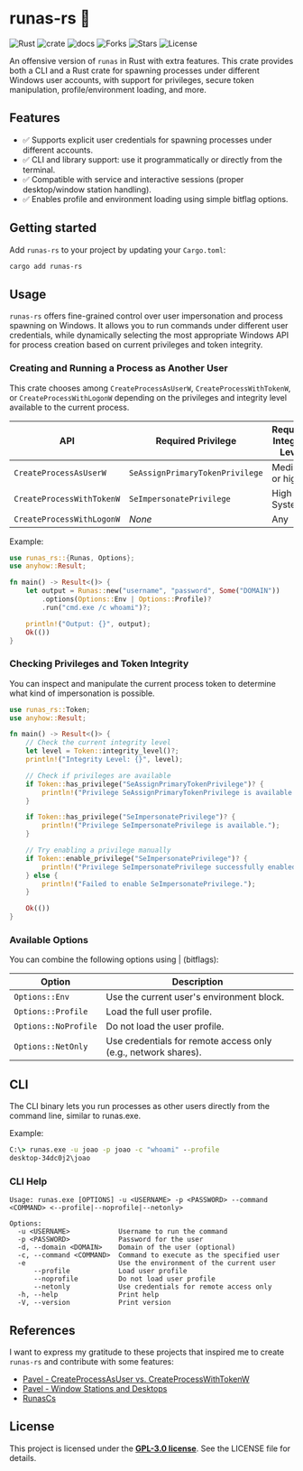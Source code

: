 # runas-rs 🦀

![Rust](https://img.shields.io/badge/made%20with-Rust-red)
![crate](https://img.shields.io/crates/v/runas-rs.svg)
![docs](https://docs.rs/runas-rs/badge.svg)
![Forks](https://img.shields.io/github/forks/joaoviictorti/runas-rs)
![Stars](https://img.shields.io/github/stars/joaoviictorti/runas-rs)
![License](https://img.shields.io/github/license/joaoviictorti/runas-rs)

An offensive version of `runas` in Rust with extra features. This crate provides both a CLI and a Rust crate for spawning processes under different Windows user accounts, with support for privileges, secure token manipulation, profile/environment loading, and more.

## Features

- ✅ Supports explicit user credentials for spawning processes under different accounts.
- ✅ CLI and library support: use it programmatically or directly from the terminal.
- ✅ Compatible with service and interactive sessions (proper desktop/window station handling).
- ✅ Enables profile and environment loading using simple bitflag options.

## Getting started

Add `runas-rs` to your project by updating your `Cargo.toml`:

```powershell
cargo add runas-rs
```

## Usage

`runas-rs` offers fine-grained control over user impersonation and process spawning on Windows. It allows you to run commands under different user credentials, while dynamically selecting the most appropriate Windows API for process creation based on current privileges and token integrity.

### Creating and Running a Process as Another User

This crate chooses among `CreateProcessAsUserW`, `CreateProcessWithTokenW`, or `CreateProcessWithLogonW` depending on the privileges and integrity level available to the current process.

| API                        | Required Privilege                   | Required Integrity Level | 
|----------------------------|--------------------------------------|--------------------------|
| `CreateProcessAsUserW`     | `SeAssignPrimaryTokenPrivilege`      | Medium or higher         |
| `CreateProcessWithTokenW`  | `SeImpersonatePrivilege`             | High or System           |
| `CreateProcessWithLogonW`  | _None_                               | Any                      |

Example:

```rs
use runas_rs::{Runas, Options};
use anyhow::Result;

fn main() -> Result<()> {
    let output = Runas::new("username", "password", Some("DOMAIN"))
        .options(Options::Env | Options::Profile)?
        .run("cmd.exe /c whoami")?;

    println!("Output: {}", output);
    Ok(())
}
```

### Checking Privileges and Token Integrity

You can inspect and manipulate the current process token to determine what kind of impersonation is possible.

```rs
use runas_rs::Token;
use anyhow::Result;

fn main() -> Result<()> {
    // Check the current integrity level
    let level = Token::integrity_level()?;
    println!("Integrity Level: {}", level);

    // Check if privileges are available
    if Token::has_privilege("SeAssignPrimaryTokenPrivilege")? {
        println!("Privilege SeAssignPrimaryTokenPrivilege is available.");
    }

    if Token::has_privilege("SeImpersonatePrivilege")? {
        println!("Privilege SeImpersonatePrivilege is available.");
    }

    // Try enabling a privilege manually
    if Token::enable_privilege("SeImpersonatePrivilege")? {
        println!("Privilege SeImpersonatePrivilege successfully enabled.");
    } else {
        println!("Failed to enable SeImpersonatePrivilege.");
    }

    Ok(())
}
```

### Available Options

You can combine the following options using | (bitflags):

| Option               | Description                                                   |
|----------------------|---------------------------------------------------------------|
| `Options::Env`       | Use the current user's environment block.                     |
| `Options::Profile`   | Load the full user profile.                                   |
| `Options::NoProfile` | Do not load the user profile.                                 |
| `Options::NetOnly`   | Use credentials for remote access only (e.g., network shares).|

## CLI

The CLI binary lets you run processes as other users directly from the command line, similar to runas.exe.

Example:
```cmd
C:\> runas.exe -u joao -p joao -c "whoami" --profile
desktop-34dc0j2\joao
```

### CLI Help

```
Usage: runas.exe [OPTIONS] -u <USERNAME> -p <PASSWORD> --command <COMMAND> <--profile|--noprofile|--netonly>

Options:
  -u <USERNAME>            Username to run the command
  -p <PASSWORD>            Password for the user
  -d, --domain <DOMAIN>    Domain of the user (optional)
  -c, --command <COMMAND>  Command to execute as the specified user
  -e                       Use the environment of the current user
      --profile            Load user profile
      --noprofile          Do not load user profile
      --netonly            Use credentials for remote access only
  -h, --help               Print help
  -V, --version            Print version
```

## References

I want to express my gratitude to these projects that inspired me to create `runas-rs` and contribute with some features:

* [Pavel - CreateProcessAsUser vs. CreateProcessWithTokenW](https://www.youtube.com/watch?v=y42BsQJhd5w&t=816s)
* [Pavel - Window Stations and Desktops](https://scorpiosoftware.net/2023/06/20/window-stations-and-desktops/)
* [RunasCs](https://github.com/antonioCoco/RunasCs)

## License

This project is licensed under the [**GPL-3.0 license**](/LICENSE). See the LICENSE file for details.
